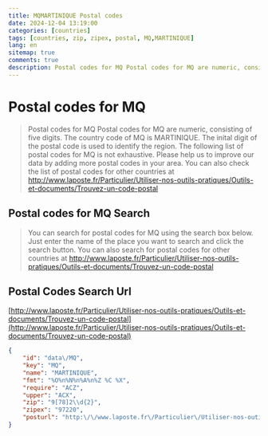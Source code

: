 ```yaml
---
title: MQMARTINIQUE Postal codes 
date: 2024-12-04 13:19:00
categories: [countries]
tags: [countries, zip, zipex, postal, MQ,MARTINIQUE]
lang: en
sitemap: true
comments: true
description: Postal codes for MQ Postal codes for MQ are numeric, consisting of five digits. The country code of MQ is MARTINIQUE. The inital digit of the postal code is used to identify the region. The following list of postal codes for MQ is not exhaustive. Please help us to improve our data by adding more postal codes in your area. You can also check the list of postal codes for other countries at http://www.laposte.fr/Particulier/Utiliser-nos-outils-pratiques/Outils-et-documents/Trouvez-un-code-postal
---
```


# Postal codes for MQ
> Postal codes for MQ Postal codes for MQ are numeric, consisting of five digits. The country code of MQ is MARTINIQUE. The inital digit of the postal code is used to identify the region. The following list of postal codes for MQ is not exhaustive. Please help us to improve our data by adding more postal codes in your area. You can also check the list of postal codes for other countries at http://www.laposte.fr/Particulier/Utiliser-nos-outils-pratiques/Outils-et-documents/Trouvez-un-code-postal

## Postal codes for MQ Search 
> You can search for postal codes for MQ using the search box below. Just enter the name of the place you want to search and click the search button. You can also search for postal codes for other countries at http://www.laposte.fr/Particulier/Utiliser-nos-outils-pratiques/Outils-et-documents/Trouvez-un-code-postal

## Postal Codes Search Url

[http://www.laposte.fr/Particulier/Utiliser-nos-outils-pratiques/Outils-et-documents/Trouvez-un-code-postal](http://www.laposte.fr/Particulier/Utiliser-nos-outils-pratiques/Outils-et-documents/Trouvez-un-code-postal)
```json
{
    "id": "data\/MQ",
    "key": "MQ",
    "name": "MARTINIQUE",
    "fmt": "%O%n%N%n%A%n%Z %C %X",
    "require": "ACZ",
    "upper": "ACX",
    "zip": "9[78]2\\d{2}",
    "zipex": "97220",
    "posturl": "http:\/\/www.laposte.fr\/Particulier\/Utiliser-nos-outils-pratiques\/Outils-et-documents\/Trouvez-un-code-postal"
}
```
